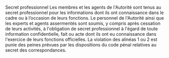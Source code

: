 Secret professionnel
Les membres et les agents de l'Autorité sont tenus au secret professionnel pour les informations dont ils ont connaissance dans le cadre ou à l’occasion de leurs fonctions.
Le personnel de l'Autorité ainsi que les experts et agents assermentés sont soumis, y compris après cessation de leurs activités, à l'obligation de secret professionnel à l'égard de toute information confidentielle, fait ou acte dont ils ont eu connaissance dans l'exercice de leurs fonctions officielles.
La violation des alinéas 1 ou 2 est punie des peines prévues par les dispositions du code pénal relatives au secret des correspondances.